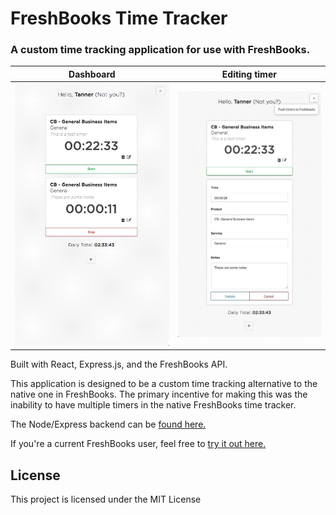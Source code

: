 # FreshBooks Time Tracker

### A custom time tracking application for use with FreshBooks.

Dashboard           |  Editing timer
:-------------------------:|:-------------------------:
![Example 1](https://github.com/teustice/time-tracker/blob/master/src/assets/images/example1.jpg?raw=true "Example 1") | ![Example 2](https://github.com/teustice/time-tracker/blob/master/src/assets/images/example2.jpg?raw=true "Example 2")

Built with React, Express.js, and the FreshBooks API.

This application is designed to be a custom time tracking alternative to the native one in FreshBooks. The primary incentive for making this was the inability to have multiple timers in the native FreshBooks time tracker.

The Node/Express backend can be [found here.](https://github.com/teustice/time-tracker-backend)

If you're a current FreshBooks user, feel free to [try it out here.](https://fb.cheshirebeane.com/)


## License

This project is licensed under the MIT License
